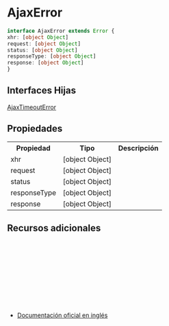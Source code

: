 # AjaxError

```typescript
interface AjaxError extends Error {
xhr: [object Object]
request: [object Object]
status: [object Object]
responseType: [object Object]
response: [object Object]
}
```

## Interfaces Hijas

[AjaxTimeoutError](api/ajax/AjaxtimeoutError)

## Propiedades

<table>
<tr><th>Propiedad</th><th>Tipo</th><th>Descripción</th></tr>
<tr><td>xhr</td><td>[object Object]</td></tr>
<tr><td>request</td><td>[object Object]</td></tr>
<tr><td>status</td><td>[object Object]</td></tr>
<tr><td>responseType</td><td>[object Object]</td></tr>
<tr><td>response</td><td>[object Object]</td></tr>
</table>

## Recursos adicionales

<a target="_blank" href="https://github.com/ReactiveX/rxjs/blob/6.5.5/src/internal/observable/dom/AjaxObservable.ts#L506-L505">
<svg>
  <use xlink:href="/assets/icons/source.svg#source-code"></use>
</svg>
</a>
</div>

- <a target="_blank" href="https://rxjs.dev/api/ajax/AjaxError">Documentación oficial en inglés</a>
